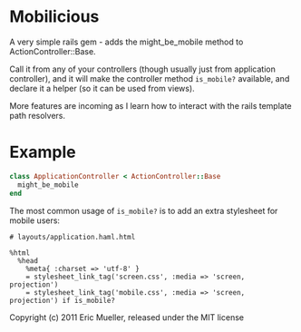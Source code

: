 Mobilicious
==========

A very simple rails gem - adds the might_be_mobile method to ActionController::Base.

Call it from any of your controllers (though usually just from application controller),
and it will make the controller method `is_mobile?` available, and declare it a helper
(so it can be used from views).

More features are incoming as I learn how to interact with the rails template path resolvers.

Example
=======

```ruby
class ApplicationController < ActionController::Base
  might_be_mobile
end
```

The most common usage of `is_mobile?` is to add an extra stylesheet for mobile users:

```haml
# layouts/application.haml.html

%html
  %head
    %meta{ :charset => 'utf-8' }
    = stylesheet_link_tag('screen.css', :media => 'screen, projection')
    = stylesheet_link_tag('mobile.css', :media => 'screen, projection') if is_mobile?

```


Copyright (c) 2011 Eric Mueller, released under the MIT license
